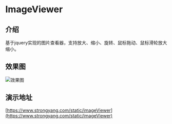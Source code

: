 # ImageViewer

## 介绍
基于jquery实现的图片查看器，支持放大、缩小、旋转、鼠标拖动、鼠标滑轮放大缩小。

## 效果图

![效果图](https://www.strongyang.com/static/imageViewer/img/sample1.png)

## 演示地址

[https://www.strongyang.com/static/imageViewer](https://www.strongyang.com/static/imageViewer)  

